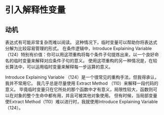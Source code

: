 # 引入解释性变量

## 动机
表达式有可能⾮常复杂⽽难以阅读。
这种情况下，临时变量可以帮助你将表达式分解为⽐较容易管理的形式。
在条件逻辑中，Introduce Explaining Variable （124）特别有价值：你可以⽤这项重构将每个条件⼦句提炼出来，以⼀个良好命名的临时变量来解释对应条件⼦句的意义。
使⽤这项重构的另⼀种情况是，在较长算法中，可以运⽤临时变量来解释每⼀步运算的意义。

Introduce Explaining Variable （124）是⼀个很常见的重构⼿法，但我得承认，我并不常⽤它。
我⼏乎总是尽量使⽤ Extract Method （110）来解释⼀段代码的意义。
毕竟临时变量只在它所处的那个函数中才有意义，局限性较⼤，函数则可以在对象的整个⽣命中都有⽤，并且可被其他对象使⽤。
但有时候，当局部变量使Extract Method（110）难以进⾏时，我就使⽤Introduce Explaining Variable （124）。
